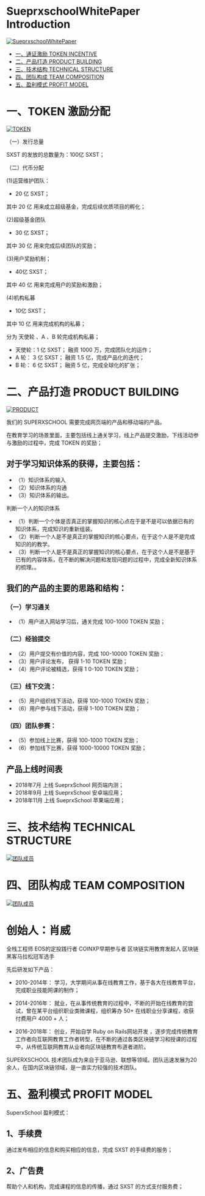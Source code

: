 #  SueprxschoolWhitePaper Introduction

[![SueprxschoolWhitePaper](image/SueprxschoolWhitePaper.png)](www.superxschool.com)

* [一、通证激励 TOKEN INCENTIVE](TOKEN.md)
* [二、产品打造 PRODUCT BUILDING](PRODUCT.md)
* [三、技术结构 TECHNICAL STRUCTURE](TECHNICAL.md)
* [四、团队构成 TEAM COMPOSITION](TEAM.md)
* [五、盈利模式 PROFIT MODEL](PROFIT.md)

# 一、TOKEN 激励分配
[![TOKEN](image/SXST.png)](www.superxschool.com)

（一）发行总量

SXST 的发放的总数量为：100亿 SXST；

（二）代币分配

(1)运营维护团队：

- 20 亿 SXST；

其中 20 亿 用来成立超级基金，完成后续优质项目的孵化；

(2)超级基金团队

- 30 亿 SXST；

其中 30 亿 用来完成后续团队的奖励；

(3)用户奖励机制；

- 40亿 SXST；

其中 40 亿 用来完成用户的奖励和激励；

(4)机构私募

- 10亿 SXST；

其中 10 亿 用来完成机构的私募；

分为 天使轮 、A 、B 轮完成机构私募；
- 天使轮：1 亿 SXST； 融资 1000 万，完成团队化的运作；
- A 轮： 3 亿 SXST； 融资  1.5 亿，完成产品化的迭代；
- B 轮： 6 亿 SXST； 融资   5  亿，完成全球化的扩张；

# 二、产品打造 PRODUCT BUILDING
[![PRODUCT](image/product.png)](www.superxschool.com)

我们的 SUPERXSCHOOL 需要完成网页端的产品和移动端的产品。

在教育学习的场景里面，主要包括线上通关学习，线上产品提交激励，下线活动参与激励的过程中，完成 TOKEN 的奖励；


## 对于学习知识体系的获得，主要包括：
- （1）知识体系的输入
- （2）知识体系的沟通
- （3）知识体系的输出。

判断一个人的知识体系

- （1）判断一个个体是否真正的掌握知识的核心点在于是不是可以依据已有的知识体系，完成知识的重新组装。
- （2）判断一个人是不是真正的掌握知识的核心要点，在于这个人是不是完成知识的的教学。
- （3）判断一个人是不是真正的掌握知识的核心要点，在于这个人是不是基于已有的内容体系，在不断的解决问题和发现问题的过程中，完成全新知识体系的梳理。。


## 我们的产品的主要的思路和结构：
### （一）学习通关
- （1）用户进入网站学习后，通关完成 100-1000 TOKEN 奖励；

### （二）经验提交
- （2）用户提交有价值的内容，完成 100-10000 TOKEN 奖励；
- （3）用户评论发布， 获得 1-10 TOKEN 奖励；
- （4）用户评论被精选，获得 1 0-100 TOKEN 奖励；

### （三）线下交流：
- （5）用户组织线下活动，获得 100-1000 TOKEN 奖励；
- （6）用户参与线下活动，获得 1-100 TOKEN 奖励；

### （四）团队参赛：
- （5）参加线上比赛，获得 100-1000 TOKEN 奖励；
- （6）参加线下比赛，获得 1000-10000 TOKEN 奖励；

## 产品上线时间表

- 2018年7月 上线 SueprxSchool 网页端内测；
- 2018年9月 上线 SueprxSchool 安卓端应用；
- 2018年11月 上线 SueprxSchool 苹果端应用；

# 三、技术结构 TECHNICAL STRUCTURE
[![团队成员](image/TECHNICAL.png)](www.superxschool.com)

# 四、团队构成 TEAM COMPOSITION
[![团队成员](image/xiaowei.png)](www.superxschool.com)

# 创始人：肖威
全栈工程师 EOS的定投践行者 COINXP早期参与者 区块链实用教育发起人
区块链黑客马拉松冠军选手

先后研发如下产品：
- 2010-2014年：
学习，大学期间从事在线教育工作，基于各大在线教育平台，完成职业技能网课的制作；

- 2014-2016年：
就业，在从事传统教育的过程中，不断的开始在线教育的尝试，曾在某平台组织职业类微课程，组织筹办 50+ 在线职业分享课程，收获付费用户 4000 + 人；

- 2016-2018年：
创业，开始自学 Ruby on Rails网站开发 ，逐步完成传统教育工作者向互联网教育工作者转型，在不断的通过各类区块链学习和授课的过程中，从传统互联网教育从业者向区块链教育布道者进阶。

SUPERXSCHOOL 技术团队成为来自于亚马逊、联想等领域。团队迅速发展为20余人，在国内区块链领域，是一直实力较强的技术团队。

# 五、盈利模式 PROFIT MODEL

SuperxSchool 盈利模式：

## 1、手续费
通过发布相应的信息和购买相应的信息，完成 SXST 的手续费的服务；

## 2、广告费
帮助个人和机构，完成课程的信息的传播，通过 SXST 的方式支付服务费；
